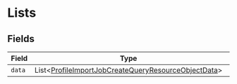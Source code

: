 # Lists


## Fields

| Field                                                                                                                            | Type                                                                                                                             | Required                                                                                                                         | Description                                                                                                                      |
| -------------------------------------------------------------------------------------------------------------------------------- | -------------------------------------------------------------------------------------------------------------------------------- | -------------------------------------------------------------------------------------------------------------------------------- | -------------------------------------------------------------------------------------------------------------------------------- |
| `data`                                                                                                                           | List\<[ProfileImportJobCreateQueryResourceObjectData](../../models/components/ProfileImportJobCreateQueryResourceObjectData.md)> | :heavy_minus_sign:                                                                                                               | N/A                                                                                                                              |